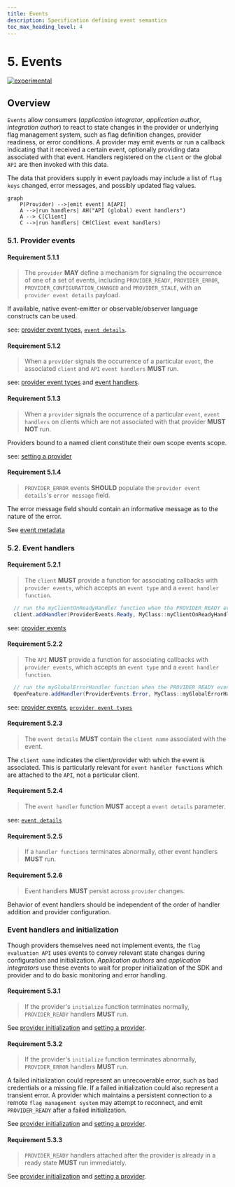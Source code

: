 ```yaml
---
title: Events
description: Specification defining event semantics
toc_max_heading_level: 4
---
```


# 5. Events

[![experimental](https://img.shields.io/static/v1?label=Status&message=experimental&color=orange)](https://github.com/open-feature/spec/tree/main/specification#experimental)

## Overview

`Events` allow consumers (_application integrator_, _application author_, _integration author_) to react to state changes in the provider or underlying flag management system, such as flag definition changes, provider readiness, or error conditions. A provider may emit events or run a callback indicating that it received a certain event, optionally providing data associated with that event. Handlers registered on the `client` or the global `API` are then invoked with this data.

The data that providers supply in event payloads may include a list of `flag keys` changed, error messages, and possibly updated flag values.

```mermaid
graph
    P(Provider) -->|emit event| A[API]
    A -->|run handlers| AH("API (global) event handlers")
    A --> C[Client]
    C -->|run handlers| CH(Client event handlers)
```

### 5.1. Provider events

#### Requirement 5.1.1

> The `provider` **MAY** define a mechanism for signaling the occurrence of one of a set of events, including `PROVIDER_READY`, `PROVIDER_ERROR`, `PROVIDER_CONFIGURATION_CHANGED` and `PROVIDER_STALE`, with an `provider event details` payload. 

If available, native event-emitter or observable/observer language constructs can be used.

see: [provider event types](../types.md#provider-events), [`event details`](../types.md#provider-event-details).

#### Requirement 5.1.2

> When a `provider` signals the occurrence of a particular `event`, the associated `client` and `API` `event handlers` **MUST** run.

see: [provider event types](./../types.md#provider-events) and [event handlers](#52-event-handlers).

#### Requirement 5.1.3

> When a `provider` signals the occurrence of a particular `event`, `event handlers` on clients which are not associated with that provider **MUST NOT** run.

Providers bound to a named client constitute their own scope events scope.

see: [setting a provider](./01-flag-evaluation.md#setting-a-provider)

#### Requirement 5.1.4

> `PROVIDER_ERROR` events **SHOULD** populate the `provider event details`'s `error message` field.

The error message field should contain an informative message as to the nature of the error.

See [event metadata](../types.md#error-event-details)

### 5.2. Event handlers

#### Requirement 5.2.1

> The `client` **MUST** provide a function for associating callbacks with `provider events`, which accepts an `event type` and a `event handler function`.

```java
  // run the myClientOnReadyHandler function when the PROVIDER_READY event is fired
  client.addHandler(ProviderEvents.Ready, MyClass::myClientOnReadyHandler);
```

see: [provider events](#51-provider-events)

#### Requirement 5.2.2

> The `API` **MUST** provide a function for associating callbacks with `provider events`, which accepts an `event type` and a `event handler function`.

```java
  // run the myGlobalErrorHandler function when the PROVIDER_READY event is fired
  OpenFeature.addHandler(ProviderEvents.Error, MyClass::myGlobalErrorHandler);
```

see: [provider events](#51-provider-events), [`provider event types`](../types.md#provider-events)

#### Requirement 5.2.3

> The `event details` **MUST** contain the `client name` associated with the event.

The `client name` indicates the client/provider with which the event is associated.
This is particularly relevant for `event handler functions` which are attached to the `API`, not a particular client.

#### Requirement 5.2.4

> The `event handler` function **MUST** accept a `event details` parameter.

see: [`event details`](../types.md#event-details)

#### Requirement 5.2.5

> If a `handler functions` terminates abnormally, other event handlers **MUST** run.

#### Requirement 5.2.6

> Event handlers **MUST** persist across `provider` changes.

Behavior of event handlers should be independent of the order of handler addition and provider configuration.

### Event handlers and initialization

Though providers themselves need not implement events, the `flag evaluation API` uses events to convey relevant state changes during configuration and initialization.
_Application authors_ and _application integrators_ use these events to wait for proper initialization of the SDK and provider and to do basic monitoring and error handling.

#### Requirement 5.3.1

> If the provider's `initialize` function terminates normally, `PROVIDER_READY` handlers **MUST** run.

See [provider initialization](./02-providers.md#24-initialization) and [setting a provider](./01-flag-evaluation.md#setting-a-provider).

#### Requirement 5.3.2

> If the provider's `initialize` function terminates abnormally, `PROVIDER_ERROR` handlers **MUST** run.

A failed initialization could represent an unrecoverable error, such as bad credentials or a missing file. 
If a failed initialization could also represent a transient error.
A provider which maintains a persistent connection to a remote `flag management system` may attempt to reconnect, and emit `PROVIDER_READY` after a failed initialization.

See [provider initialization](./02-providers.md#24-initialization) and [setting a provider](./01-flag-evaluation.md#setting-a-provider).

#### Requirement 5.3.3

> `PROVIDER_READY` handlers attached after the provider is already in a ready state **MUST** run immediately.

See [provider initialization](./02-providers.md#24-initialization) and [setting a provider](./01-flag-evaluation.md#setting-a-provider).
